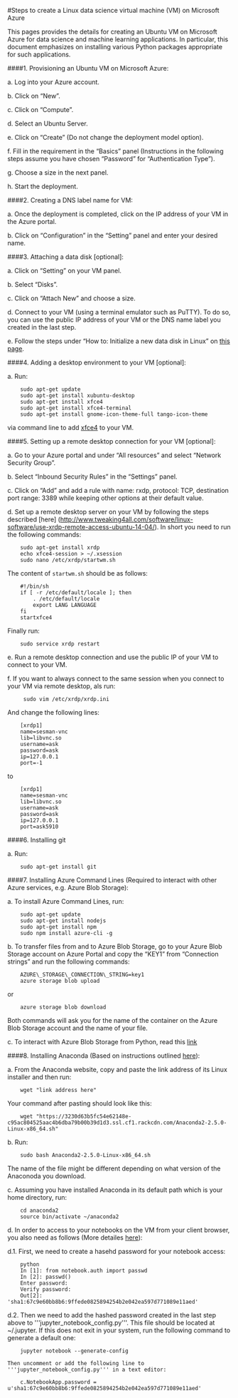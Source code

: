#Steps to create a Linux data science virtual machine (VM) on Microsoft Azure

This pages provides the details for creating an Ubuntu VM on Microsoft Azure for
data science and machine learning applications. In particular, this
document emphasizes on installing various Python packages appropriate
for such applications.

####1.  Provisioning an Ubuntu VM on Microsoft Azure:

a.  Log into your Azure account.

b.  Click on “New”.

c.  Click on “Compute”.

d.  Select an Ubuntu Server.
	
e.  Click on “Create” (Do not change the deployment model option).

f.  Fill in the requirement in the “Basics” panel (Instructions in
	the following steps assume you have chosen “Password” for
	“Authentication Type”).

g.  Choose a size in the next panel.

h.  Start the deployment.

####2.  Creating a DNS label name for VM:

a.  Once the deployment is completed, click on the IP address of your
    VM in the Azure portal.
	
b.  Click on “Configuration” in the “Setting” panel and enter your
    desired name.

####3.  Attaching a data disk [optional]:

a.  Click on “Setting” on your VM panel.

b.  Select “Disks”.

c.  Click on “Attach New” and choose a size.

d.  Connect to your VM (using a terminal emulator such as PuTTY). To
    do so, you can use the public IP address of your VM or the DNS
    name label you created in the last step.

e.  Follow the steps under “How to: Initialize a new data disk in
	Linux” on [this page](https://azure.microsoft.com/en-us/documentation/articles/virtual-machines-linux-how-to-attach-disk/).

####4.  Adding a desktop environment to your VM [optional]:

a.  Run:

		sudo apt-get update
		sudo apt-get install xubuntu-desktop
		sudo apt-get install xfce4
		sudo apt-get install xfce4-terminal
		sudo apt-get install gnome-icon-theme-full tango-icon-theme
		
via command line to add [xfce4](http://www.xfce.org/) to your VM.

####5. Setting up a remote desktop connection for your VM [optional]:

a.  Go to your Azure portal and under “All resources” and select
    “Network Security Group”.

b.  Select “Inbound Security Rules” in the “Settings” panel.

c.  Click on “Add” and add a rule with name: rxdp, protocol: TCP,
    destination port range: 3389 while keeping other options at
    their default value.

d.  Set up a remote desktop server on your VM by following the steps
    described [here]
    (http://www.tweaking4all.com/software/linux-software/use-xrdp-remote-access-ubuntu-14-04/).
    In short you need to run the following commands:
        
		
        sudo apt-get install xrdp
		echo xfce4-session > ~/.xsession
		sudo nano /etc/xrdp/startwm.sh

The content of ```startwm.sh``` should be as follows:

		#!/bin/sh
		if [ -r /etc/default/locale ]; then
			. /etc/default/locale
			export LANG LANGUAGE
		fi	
		startxfce4
Finally run:
		
		sudo service xrdp restart

e.  Run a remote desktop connection and use the public IP of your VM to
    connect to your VM.
    
f. If you want to always connect to the same session when you connect to your VM via remote desktop, als run:

		 sudo vim /etc/xrdp/xrdp.ini

And change the following lines:

		[xrdp1]
		name=sesman-vnc
		lib=libvnc.so
		username=ask
		password=ask
		ip=127.0.0.1
		port=-1

to

		[xrdp1]
		name=sesman-vnc
		lib=libvnc.so
		username=ask
		password=ask
		ip=127.0.0.1
		port=ask5910

####6. Installing git

a.  Run:

		sudo apt-get install git

####7. Installing Azure Command Lines (Required to interact with other Azure services, e.g. Azure Blob Storage):

a.  To install Azure Command Lines, run:
        
		sudo apt-get update
		sudo apt-get install nodejs
		sudo apt-get install npm
		sudo npm install azure-cli -g
		
b.  To transfer files from and to Azure Blob Storage, go to your
    Azure Blob Storage account on Azure Portal and copy the “KEY1”
    from “Connection strings” and run the following commands:
        
		AZURE\_STORAGE\_CONNECTION\_STRING=key1
		azure storage blob upload
or
		
		azure storage blob download

Both commands will ask you for the name of the container on the Azure
Blob Storage account and the name of your file.

c.  To interact with Azure Blob Storage from Python, read this [link](http://blogs.msdn.com/b/tconte/archive/2013/04/17/how-to-interact-with-windows-azure-blob-storage-from-linux-using-python.aspx)
    

####8.  Installing Anaconda (Based on instructions outlined [here](http://docs.continuum.io/anaconda/install#linux-install)):

a.  From the Anaconda website, copy and paste the link address of its Linux installer and then run:
		
		wget "link address here"

Your command after pasting should look like this:

		wget "https://3230d63b5fc54e62148e-c95ac804525aac4b6dba79b00b39d1d3.ssl.cf1.rackcdn.com/Anaconda2-2.5.0-Linux-x86_64.sh"

b.  Run:
      
		sudo bash Anaconda2-2.5.0-Linux-x86_64.sh

The name of the file might be different depending on what version of
the Anaconoda you download.

c.  Assuming you have installed Anaconda in its default path which is your home directory, run:
		
		cd anaconda2
		source bin/activate ~/anaconda2
		
d. In order to access to your notebooks on the VM from your client browser, you also need as follows (More detailes [here](http://jupyter-notebook.readthedocs.org/en/latest/public_server.html)):
	
 d.1. First, we need to create a hasehd password for your notebook access:
		
		python
		In [1]: from notebook.auth import passwd
		In [2]: passwd()
		Enter password:
		Verify password:
		Out[2]: 'sha1:67c9e60bb8b6:9ffede0825894254b2e042ea597d771089e11aed'
	
 d.2. Then we need to add the hashed password created in the last step above to '''jupyter_notebook_config.py'''. This file should be located at ~/.jupyter. If this does not exit in your system, run the following command to generate a default one:
	
		jupyter notebook --generate-config
	
	Then uncomment or add the following line to '''jupyter_notebook_config.py''' in a text editor:
	
		c.NotebookApp.password = u'sha1:67c9e60bb8b6:9ffede0825894254b2e042ea597d771089e11aed'

